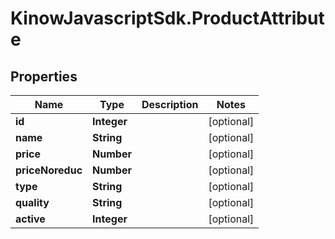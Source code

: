 # KinowJavascriptSdk.ProductAttribute

## Properties
Name | Type | Description | Notes
------------ | ------------- | ------------- | -------------
**id** | **Integer** |  | [optional] 
**name** | **String** |  | [optional] 
**price** | **Number** |  | [optional] 
**priceNoreduc** | **Number** |  | [optional] 
**type** | **String** |  | [optional] 
**quality** | **String** |  | [optional] 
**active** | **Integer** |  | [optional] 



